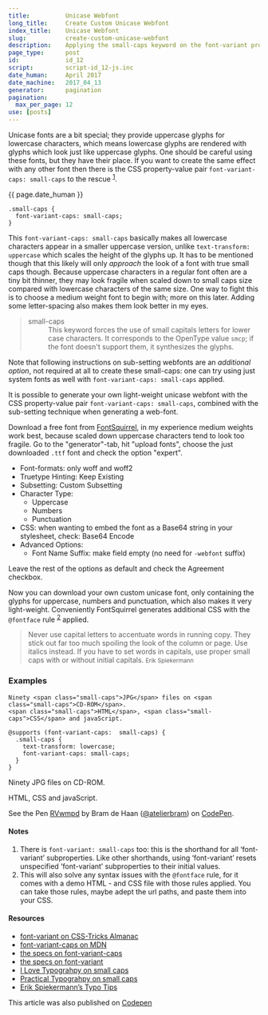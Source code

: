 ```yaml
---
title:          Unicase Webfont
long_title:     Create Custom Unicase Webfont
index_title:    Unicase Webfont
slug:           create-custom-unicase-webfont
description:    Applying the small-caps keyword on the font-variant property in CSS forces the use of small capitals letters for lower case characters
page_type:      post
id:             id_12
script:         script-id_12-js.inc
date_human:     April 2017
date_machine:   2017_04_13
generator:      pagination
pagination:
  max_per_page: 12
use: [posts]
---
```



Unicase fonts are a bit special; they provide uppercase glyphs for lowercase characters, which means lowercase glyphs are rendered with glyphs which look just like uppercase glyphs. One should be careful using these fonts, but they have their place. If you want to create the same effect with any other font then there is the <span class="small-caps">CSS</span> property-value pair `font-variant-caps: small-caps` to the rescue <sup><a href="#note-1" class="sup-link" id="supLink1">1</a></sup>.

<p class="publication-list__item__meta"><time datetime="{{ page.date_machine|replace({'_':'-'}) }}">{{ page.date_human }}</time></p>

```language-css
.small-caps {
  font-variant-caps: small-caps;
}
```

This `font-variant-caps: small-caps` basically makes all lowercase characters appear in a smaller uppercase version, unlike `text-transform: uppercase` which scales the height of the glyphs up. It has to be mentioned though that this likely will only _approach_ the look of a font with true small caps though. Because uppercase characters in a regular font often are a tiny bit thinner, they may look fragile when scaled down to small caps size compared with lowercase characters of the same size. One way to fight this is to choose a medium weight font to begin with; more on this later. Adding some letter-spacing also makes them look better in my eyes.

<blockquote><dl class="quote"><dt>small-caps</dt><dd>This keyword forces the use of small capitals letters for lower case characters. It corresponds to the OpenType value <code>smcp</code>; if the font doesn't support them, it synthesizes the glyphs.</dd></dl></blockquote>

<span class="note">Note that following instructions on sub-setting webfonts are an _additional option_, not required at all to create these small-caps: one can try using just system fonts as well with `font-variant-caps: small-caps` applied.</span>

It is possible to generate your own light-weight unicase webfont with the <span class="small-caps">CSS</span> property-value pair `font-variant-caps: small-caps`, combined with the sub-setting technique when generating a web-font.

Download a free font from [FontSquirrel](//fontsquirrel.com), in my experience medium weights work best, because scaled down uppercase characters tend to look too fragile. Go to the "generator"-tab, hit "upload fonts", choose the just downloaded `.ttf` font and check the option "expert".

- Font-formats: only woff and woff2
- Truetype Hinting: Keep Existing
- Subsetting: Custom Subsetting
- Character Type:
   - Uppercase
   - Numbers
   - Punctuation
- CSS: when wanting to embed the font as a Base64 string in your stylesheet, check: Base64 Encode
- Advanced Options:
  - Font Name Suffix: make field empty (no need for `-webfont` suffix)

Leave the rest of the options as default and check the Agreement checkbox.

Now you can download your own custom unicase font, only containing the glyphs for uppercase, numbers and punctuation, which also makes it very light-weight. Conveniently FontSquirrel generates additional <span class="small-caps">CSS</span> with the `@fontface` rule <sup><a href="#note-2" class="sup-link" id="supLink2">2</a></sup> applied.

> Never use capital letters to accentuate words in running copy. They stick out far too much spoiling the look of the column or page. Use italics instead. If you have to set words in capitals, use proper small caps with or without initial capitals. <small class="author">Erik Spiekermann</small>

### Examples

```language-html
Ninety <span class="small-caps">JPG</span> files on <span class="small-caps">CD-ROM</span>.
<span class="small-caps">HTML</span>, <span class="small-caps">CSS</span> and javaScript.
```

```language-css
@supports (font-variant-caps:  small-caps) {
  .small-caps {
    text-transform: lowercase;
    font-variant-caps: small-caps;
  }
}
```

Ninety <span class="small-caps">JPG</span> files on <span class="small-caps">CD-ROM</span>.

<span class="small-caps">HTML</span>, <span class="small-caps">CSS</span> and javaScript.

<p data-height="300" data-theme-id="71" data-slug-hash="RVwmpd" data-default-tab="css,result" data-user="atelierbram" data-embed-version="2" data-pen-title="RVwmpd" class="codepen">See the Pen <a href="http://codepen.io/atelierbram/pen/RVwmpd/">RVwmpd</a> by Bram de Haan (<a href="http://codepen.io/atelierbram">@atelierbram</a>) on <a href="http://codepen.io">CodePen</a>.</p>
<script async src="https://production-assets.codepen.io/assets/embed/ei.js"></script>

#### Notes
1. <span id="note-1">There is `font-variant: small-caps` too: this is the shorthand for all ‘font-variant’ subproperties. Like other shorthands, using ‘font-variant’ resets unspecified ‘font-variant’ subproperties to their initial values.</span>
1. <span id="note-2">This will also solve any syntax issues with the `@fontface` rule, for it comes with a demo <span class="small-caps">HTML</span> - and <span class="small-caps">CSS</span> file with those rules applied. You can take those rules, maybe adept the url paths, and paste them into your <span class="small-caps">CSS</span>.</span>

#### Resources
- [font-variant on CSS-Tricks Almanac](https://css-tricks.com/almanac/properties/f/font-variant/)
- [font-variant-caps on MDN](https://developer.mozilla.org/en-US/docs/Web/CSS/font-variant-caps)
- [the specs on font-variant-caps](https://drafts.csswg.org/css-fonts-3/#propdef-font-variant-caps)
- [the specs on font-variant](https://drafts.csswg.org/css-fonts-3/#propdef-font-variant)
- [I Love Typograhpy on small caps](http://ilovetypography.com/2008/02/20/small-caps/)
- [Practical Typograhpy on small caps](http://practicaltypography.com/small-caps.html)
- [Erik Spiekermann’s Typo Tips](http://fontfeed.com/archives/erik-spiekermanns-typo-tips/)

<span class="note">This article was also published on [Codepen](http://codepen.io/atelierbram/post/create-custom-unicase-webfont)</span>
